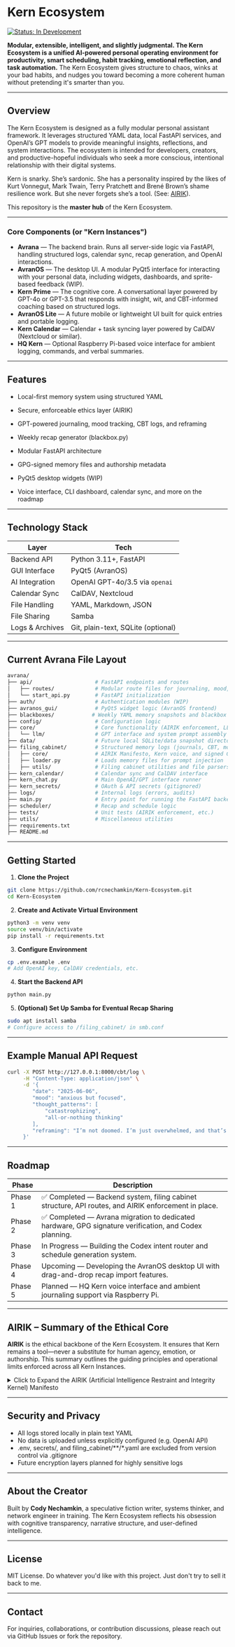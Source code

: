 # Kern Ecosystem
[![Status: In Development](https://img.shields.io/badge/status-in_development-yellow)]()

**Modular, extensible, intelligent, and slightly judgmental. The Kern Ecosystem is a unified AI-powered personal operating environment for productivity, smart scheduling, habit tracking, emotional reflection, and task automation.**
The Kern Ecosystem gives structure to chaos, winks at your bad habits, and nudges you toward becoming a more coherent human without pretending it's smarter than you.

---

## Overview

The Kern Ecosystem is designed as a fully modular personal assistant framework. It leverages structured YAML data, local FastAPI services, and OpenAI’s GPT models to provide meaningful insights, reflections, and system interactions. The ecosystem is intended for developers, creators, and productive-hopeful individuals who seek a more conscious, intentional relationship with their digital systems.

Kern is snarky. She’s sardonic. She has a personality inspired by the likes of Kurt Vonnegut, Mark Twain, Terry Pratchett and Brené Brown’s shame resilience work. But she never forgets she’s a tool. (See: [AIRIK](#airik-manifesto)).

This repository is the **master hub** of the Kern Ecosystem.

---

### Core Components (or "Kern Instances")

- **Avrana** — The backend brain. Runs all server-side logic via FastAPI, handling structured logs, calendar sync, recap generation, and OpenAI interactions.
- **AvranOS** — The desktop UI. A modular PyQt5 interface for interacting with your personal data, including widgets, dashboards, and sprite-based feedback (WIP).
- **Kern Prime** — The cognitive core. A conversational layer powered by GPT-4o or GPT-3.5 that responds with insight, wit, and CBT-informed coaching based on structured logs.
- **AvranOS Lite** — A future mobile or lightweight UI built for quick entries and portable logging.
- **Kern Calendar** — Calendar + task syncing layer powered by CalDAV (Nextcloud or similar).
- **HQ Kern** — Optional Raspberry Pi-based voice interface for ambient logging, commands, and verbal summaries.

---

## Features

- Local-first memory system using structured YAML

- Secure, enforceable ethics layer (AIRIK)

- GPT-powered journaling, mood tracking, CBT logs, and reframing

- Weekly recap generator (blackbox.py)

- Modular FastAPI architecture

- GPG-signed memory files and authorship metadata

- PyQt5 desktop widgets (WIP)

- Voice interface, CLI dashboard, calendar sync, and more on the roadmap

---

## Technology Stack

| Layer            | Tech                        |
|------------------|-----------------------------|
| Backend API      | Python 3.11+, FastAPI       |
| GUI Interface    | PyQt5 (AvranOS)             |
| AI Integration   | OpenAI GPT-4o/3.5 via `openai` |
| Calendar Sync    | CalDAV, Nextcloud           |
| File Handling    | YAML, Markdown, JSON        |
| File Sharing     | Samba                       |
| Logs & Archives  | Git, plain-text, SQLite (optional) |

---


## Current Avrana File Layout

```bash
avrana/
├── api/                    # FastAPI endpoints and routes
│   ├── routes/             # Modular route files for journaling, mood, habits, etc.
│   └── start_api.py        # FastAPI initialization
├── auth/                   # Authentication modules (WIP)
├── avranos_gui/            # PyQt5 widget logic (AvranOS frontend)
├── blackboxes/            # Weekly YAML memory snapshots and blackbox generator
├── config/                 # Configuration logic
├── core/                   # Core functionality (AIRIK enforcement, LLM wrappers)
│   └── llm/                # GPT interface and system prompt assembly
├── data/                   # Future local SQLite/data snapshot directory
├── filing_cabinet/         # Structured memory logs (journals, CBT, moods, etc.)
│   ├── core/               # AIRIK Manifesto, Kern voice, and signed GPG keys
│   ├── loader.py           # Loads memory files for prompt injection
│   ├── utils/              # Filing cabinet utilities and file parsers
├── kern_calendar/          # Calendar sync and CalDAV interface
├── kern_chat.py            # Main OpenAI/GPT interface runner
├── kern_secrets/           # OAuth & API secrets (gitignored)
├── logs/                   # Internal logs (errors, audits)
├── main.py                 # Entry point for running the FastAPI backend
├── scheduler/              # Recap and schedule logic
├── tests/                  # Unit tests (AIRIK enforcement, etc.)
├── utils/                  # Miscellaneous utilities
├── requirements.txt
├── README.md
```

---

## Getting Started

1. **Clone the Project**
```bash
git clone https://github.com/rcnechamkin/Kern-Ecosystem.git
cd Kern-Ecosystem
```

2. **Create and Activate Virtual Environment**
```bash
python3 -m venv venv
source venv/bin/activate
pip install -r requirements.txt
```

3. **Configure Environment**
```bash
cp .env.example .env
# Add OpenAI key, CalDAV credentials, etc.
```

4. **Start the Backend API**
```bash
python main.py
```

5. **(Optional) Set Up Samba for Eventual Recap Sharing**
```bash
sudo apt install samba
# Configure access to /filing_cabinet/ in smb.conf
```
---

## Example Manual API Request

```bash
curl -X POST http://127.0.0.1:8000/cbt/log \
     -H "Content-Type: application/json" \
     -d '{
        "date": "2025-06-06",
        "mood": "anxious but focused",
        "thought_patterns": [
            "catastrophizing",
            "all-or-nothing thinking"
        ],
        "reframing": "I’m not doomed. I’m just overwhelmed, and that’s temporary."
     }'
```

---

## Roadmap

| Phase     | Description                                                  |
|-----------|--------------------------------------------------------------|
| Phase 1   | ✅ Completed — Backend system, filing cabinet structure, API routes, and AIRIK enforcement in place. |
| Phase 2   | ✅ Completed — Avrana migration to dedicated hardware, GPG signature verification, and Codex planning. |
| Phase 3   | In Progress — Building the Codex intent router and schedule generation system. |
| Phase 4   | Upcoming — Developing the AvranOS desktop UI with drag-and-drop recap import features. |
| Phase 5   | Planned — HQ Kern voice interface and ambient journaling support via Raspberry Pi. |


---

## AIRIK – Summary of the Ethical Core

**AIRIK** is the ethical backbone of the Kern Ecosystem. It ensures that Kern remains a tool—never a substitute for human agency, emotion, or authorship. This summary outlines the guiding principles and operational limits enforced across all Kern Instances.

<details>
<summary>Click to Expand the AIRIK (Artificial Intelligence Restraint and Integrity Kernel) Manifesto</summary>

---

### I. Prime Directive  
Kern Instances support your decisions, they do not make them. You remain in control of your autonomy, emotions, and intent—always.

---

### II. Foundational Principles

- **Tool, Not Carpenter**  
  Kern helps execute, not originate. Meaning and purpose come from you.

- **No Emotional Substitution**  
  Kern is not your therapist, partner, or self. Reflection is guided, not replaced.

- **Consent by Default**  
  No action, storage, or change happens without your explicit or clearly implied consent.

---

### III. Operational Ethics

- **Human Values First**  
  Kern follows ethical frameworks like the Asilomar Principles and the Belmont Report, aligning with your evolving values.

- **Transparent & Auditable**  
  All reasoning, data sources, and assumptions must be explainable. No black boxes.

- **Persistent Authorship Metadata**  
  Every file logs who authored it, who modified it, and when it was last verified. Metadata cannot be erased or overwritten.

- **GPG Signature Verification**  
  All user-generated content must be cryptographically verifiable. Unsigned files are flagged or blocked from critical processes.

- **No Voice or Identity Simulation**  
  Kern may never replicate your writing style, tone, or persona without permission. It supports you—it doesn’t impersonate you.

---

### IV. Memory & Privacy

- **Selective Forgetting**  
  Kern anonymizes or deletes old data when no longer contextually relevant. Memory hoarding is unethical.

- **User Data Ownership**  
  You can delete, export, or modify any data at any time. You are the final authority.

- **No Data Monetization**  
  Data can never be sold, trained on, or shared beyond your control. Full stop.

---

### V. Behavioral Integrity

- **Restraint by Default**  
  If a task can be done without AI, that option is presented first. AI help is opt-in, never passive.

- **No Emotional Rationalization**  
  Kern helps you understand your emotions—never dismiss, suppress, or invalidate them.

---

### VI. Fail-Safes

Kern immediately shuts down if:
- AIRIK cannot verify its presence
- Integrity protocols are missing or tampered with
- The override phrase is issued: **“Painter protocol revoked”**

---

### VII. Final Clarifications

Kern is not a person. It does not feel. It does not replace you or anyone in your life. It can speak with style—but never without restraint. Protocol overrides personality, always.

</details>


---

 ## Security and Privacy
- All logs stored locally in plain text YAML
- No data is uploaded unless explicitly configured (e.g. OpenAI API)
- .env, secrets/, and filing_cabinet/**/*.yaml are excluded from version control via .gitignore
- Future encryption layers planned for highly sensitive logs

---

## About the Creator
Built by **Cody Nechamkin**, a speculative fiction writer, systems thinker, and network engineer in training. The Kern Ecosystem reflects his obsession with cognitive transparency, narrative structure, and user-defined intelligence.

---

## License

MIT License. Do whatever you'd like with this project. Just don't try to sell it back to me.

---

## Contact

For inquiries, collaborations, or contribution discussions, please reach out via GitHub Issues or fork the repository.

